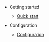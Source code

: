 <!-- docs/_navbar.md -->

* Getting started

    * [Quick start](quickstart.md)

* Configuration
    * [Configuration](configuration.md)


